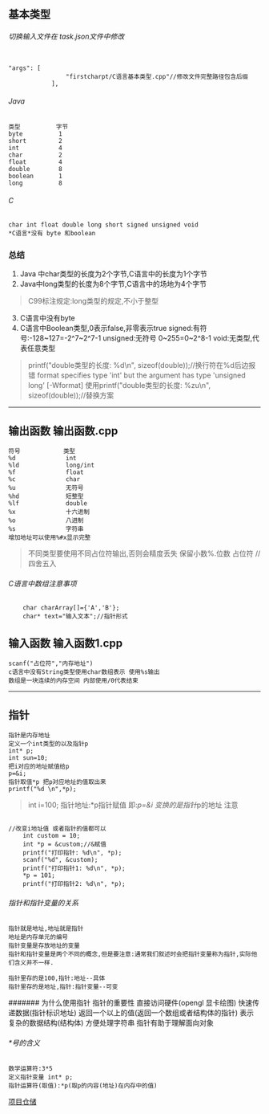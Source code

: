 
## 基本类型
###### 切换输入文件在 task.json文件中修改
<pre><code>
"args": [
                "firstcharpt/C语言基本类型.cpp"//修改文件完整路径包含后缀
            ],
</code></pre>

###### Java
    类型          字节 
    byte          1
    short         2
    int           4
    char          2
    float         4
    double        8
    boolean       1
    long          8
###### C
    char int float double long short signed unsigned void 
    *C语言*没有 byte 和boolean 

### 总结
1. Java 中char类型的长度为2个字节,C语言中的长度为1个字节
2. Java中long类型的长度为8个字节,C语言中的场地为4个字节
>C99标注规定:long类型的规定,不小于整型
3. C语言中没有byte
4. C语言中Boolean类型,0表示false,非零表示true
    signed:有符号:-128~127=-2^7~2^7-1
    unsigned:无符号 0~255=0~2^8-1
    void:无类型,代表任意类型
>printf("double类型的长度: %d\n", sizeof(double));//换行符在%d后边报错
>format specifies type 'int' but the argument has type 'unsigned long' [-Wformat]
>使用printf("double类型的长度: %zu\n", sizeof(double));//替换方案

*****
## 输出函数  输出函数.cpp
    符号            类型
    %d              int
    %ld             long/int
    %f              float
    %c              char
    %u              无符号
    %hd             短整型
    %lf             double
    %x              十六进制
    %o              八进制
    %s              字符串
    增加地址可以使用%#x显示完整
>不同类型要使用不同占位符输出,否则会精度丢失
    保留小数%.位数 占位符   //四舍五入
###### C语言中数组注意事项
        char charArray[]={'A','B'};
        char* text="输入文本";//指针形式

## 输入函数   输入函数1.cpp
    scanf("占位符","内存地址")
    c语言中没有String类型使用char数组表示 使用%s输出
    数组是一块连续的内存空间 内部使用/0代表结束
*****
## 指针 
    指针是内存地址
    定义一个int类型的以及指针p
    int* p;
    int sun=10;
    把i对应的地址赋值给p
    p=&i;
    指针取值*p 把p对应地址的值取出来
    printf("%d \n",*p);
>int i=100;
>指针地址:*p指针赋值 即:*p=&i 变换的是指针*p的地址
>注意
<pre><code>
//改变i地址值 或者指针的值都可以
    int custom = 10;
    int *p = &custom;//&赋值
    printf("打印指针: %d\n", *p);
    scanf("%d", &custom);
    printf("打印指针1: %d\n", *p);
    *p = 101;
    printf("打印指针2: %d\n", *p);
</code></pre>
###### 指针和指针变量的关系
	指针就是地址,地址就是指针
	地址是内存单元的编号
	指针变量是存放地址的变量
	指针和指针变量是两个不同的概念,但是要注意:通常我们叙述时会把指针变量称为指针,实际他们含义并不一样.

	指针里存的是100,指针:地址--具体
	指针里存的是地址,指针:指针变量--可变

####### 为什么使用指针
	指针的重要性
	直接访问硬件(opengl 显卡绘图)
	快速传递数据(指针标识地址)
	返回一个以上的值(返回一个数组或者结构体的指针)
	表示复杂的数据结构(结构体)
	方便处理字符串
	指针有助于理解面向对象

###### *号的含义
	数学运算符:3*5
	定义指针变量 int* p;
	指针运算符(取值):*p(取p的内容(地址)在内存中的值)







[项目仓储](https://github.com/longyuan02/C-exercise.git)